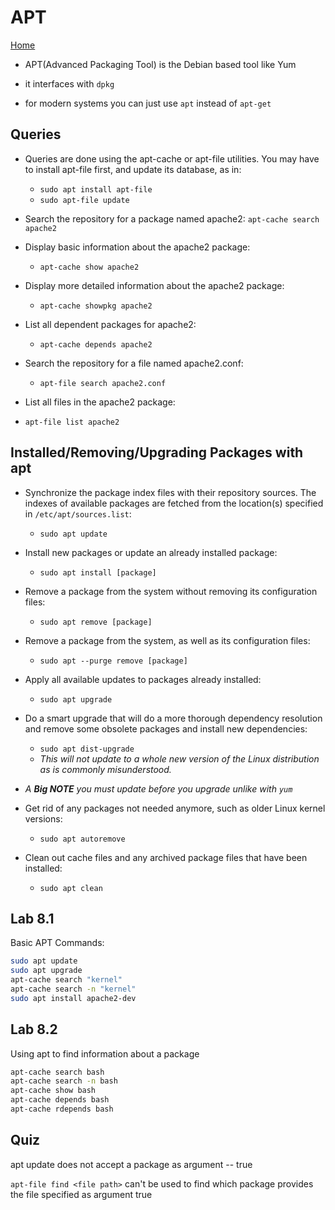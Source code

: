 # APT

[Home](/README.md)

* APT(Advanced Packaging Tool) is the Debian based tool like Yum

* it interfaces with `dpkg`

* for modern systems you can just use `apt` instead of `apt-get`

## Queries

* Queries are done using the apt-cache or apt-file utilities. You may have to install apt-file first, and update its database, as in:
  * `sudo apt install apt-file`
  * `sudo apt-file update`

* Search the repository for a package named apache2:
  `apt-cache search apache2`

* Display basic information about the apache2 package:
  * `apt-cache show apache2`

* Display more detailed information about the apache2 package:
  * `apt-cache showpkg apache2`

* List all dependent packages for apache2:
  * `apt-cache depends apache2`

* Search the repository for a file named apache2.conf:
  * `apt-file search apache2.conf`

* List all files in the apache2 package:
* `apt-file list apache2`


## Installed/Removing/Upgrading Packages with apt

* Synchronize the package index files with their repository sources. The indexes of available packages are fetched from the location(s) specified in `/etc/apt/sources.list`:
  * `sudo apt update`

* Install new packages or update an already installed package:
  * `sudo apt install [package]`

* Remove a package from the system without removing its configuration files:
  * `sudo apt remove [package]`

* Remove a package from the system, as well as its configuration files:
  * `sudo apt --purge remove [package]`

* Apply all available updates to packages already installed:
  * `sudo apt upgrade`

* Do a smart upgrade that will do a more thorough dependency resolution and remove some obsolete packages and install new dependencies:
  * `sudo apt dist-upgrade`
  * *This will not update to a whole new version of the Linux distribution as is commonly misunderstood.*

* *A **Big NOTE** you must update before you upgrade unlike with `yum`*

* Get rid of any packages not needed anymore, such as older Linux kernel versions:
  * `sudo apt autoremove`

* Clean out cache files and any archived package files that have been installed:
  * `sudo apt clean`

## Lab 8.1

Basic APT Commands:

```bash
sudo apt update
sudo apt upgrade
apt-cache search "kernel"
apt-cache search -n "kernel"
sudo apt install apache2-dev
```

## Lab 8.2

Using apt to find information about a package

```bash
apt-cache search bash
apt-cache search -n bash
apt-cache show bash
apt-cache depends bash
apt-cache rdepends bash
```

## Quiz

apt update does not accept a package as argument -- true

`apt-file find <file path>` can't be used to find which package provides the file specified as argument true